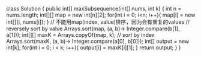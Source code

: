 class Solution {
    public int[] maxSubsequence(int[] nums, int k) {
        int n = nums.length;
        int[][] map = new int[n][2];
        for(int i = 0; i<n; i++){
            map[i] = new int[]{i, nums[i]}; 
        }
        // 不能用map(index, value)排序，因为会有重复的values
        // reversely sort by value
        Arrays.sort(map, (a, b)-> Integer.compare(b[1], a[1]));
        int[][] maxK = Arrays.copyOf(map, k);
        // sort by index
        Arrays.sort(maxK, (a, b)-> Integer.compare(a[0], b[0]));
        int[] output = new int[k];
        for(int i = 0; i < k; i++){
            output[i] = maxK[i][1];
        }
        return output;
    }
}
